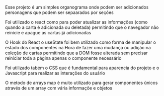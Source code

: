 Esse projeto é um simples organograma onde podem ser adicionados personagens que podem ser sepaarados por seções

Foi utilizado o react como para poder atualizar as informações (como quando a carta é adicionada ou deletada) permitindo que o navegador não reinicie e apague as cartas já adicionadas

O Hook do React o useState foi bem utilizado como forma de manipular o estado dos componentes na Hora de fazer uma mudança ou adição na coleção de cartas permitindo que a DOM fosse alterada sem precisar reiniciar toda a página apenas o componente necessário

Foi utilizado tabém o CSS que é fundamental para aparencia do projeto e o Javascript para realizar as interações do usuário

O metodo de arrays map é muito utilizado para gerar componentes únicos através de um array com vária informaçõe e objetos
